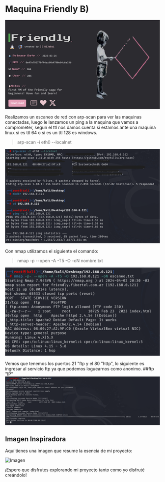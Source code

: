 # Maquina Friendly B)
![Imagen](https://github.com/Qu0kk4/Qu0kk4/blob/main/HackMyVm/image/Captura%20de%20pantalla%202024-04-02%20212326.png)

Realizamos un escaneo de red con arp-scan para ver las maquinas conectadas, luego le lanzamos un ping a la maquina que vamos a comprometer, segun el ttl nos damos cuenta si estamos ante una maquina linux si es ttl 64 o si es un ttl 128 es windows.
>arp-scan -i eth0 --localnet

![Imagen](https://github.com/Qu0kk4/Qu0kk4/blob/main/HackMyVm/image/1.png)

Con nmap utilizamos el siguiente el comando:
>nmap -p --open -A -T5 -O -oN nombre.txt

![Imagen](https://github.com/Qu0kk4/Qu0kk4/blob/main/HackMyVm/image/Captura%20de%20pantalla%202024-04-02%20203501.png)

Vemos que tenemos los puertos 21 "ftp y el 80 "http", lo siguiente es ingresar al servicio ftp ya que podemos loguearnos como anonimo.
##ftp "IP"
![Imagen](https://github.com/Qu0kk4/Qu0kk4/blob/main/HackMyVm/image/Captura%20de%20pantalla%202024-04-02%20203448.png)

## Imagen Inspiradora
Aquí tienes una imagen que resume la esencia de mi proyecto:

![Imagen]()

¡Espero que disfrutes explorando mi proyecto tanto como yo disfruté creándolo!


